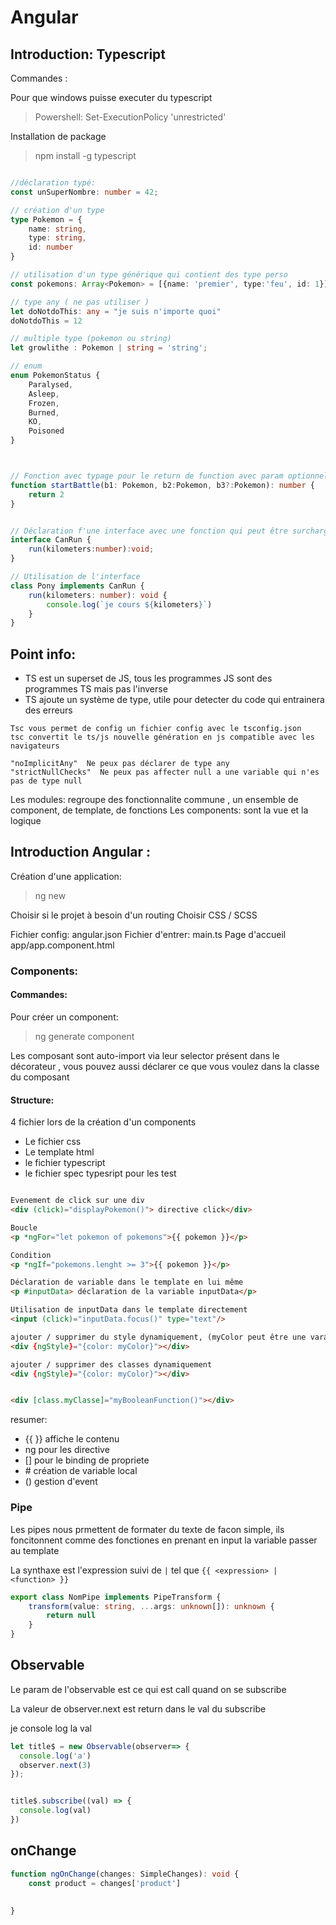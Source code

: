 # Angular

## Introduction: Typescript

Commandes : 

Pour que windows puisse executer du typescript
> Powershell: Set-ExecutionPolicy 'unrestricted'

Installation de package
> npm install -g typescript


```ts

//déclaration typé:
const unSuperNombre: number = 42;

// création d'un type
type Pokemon = {
    name: string,
    type: string,
    id: number
}

// utilisation d'un type générique qui contient des type perso
const pokemons: Array<Pokemon> = [{name: 'premier', type:'feu', id: 1}]

// type any ( ne pas utiliser )
let doNotdoThis: any = "je suis n'importe quoi"
doNotdoThis = 12

// multiple type (pokemon ou string)
let growlithe : Pokemon | string = 'string';

// enum
enum PokemonStatus {
    Paralysed,
    Asleep,
    Frozen,
    Burned,
    KO,
    Poisoned
}



// Fonction avec typage pour le return de function avec param optionnel
function startBattle(b1: Pokemon, b2:Pokemon, b3?:Pokemon): number {
    return 2
}


// Déclaration f'une interface avec une fonction qui peut être surcharger si besoin
interface CanRun {
    run(kilometers:number):void;
}

// Utilisation de l'interface
class Pony implements CanRun {
    run(kilometers: number): void {
        console.log(`je cours ${kilometers}`)
    }
}

```

## Point info: 
 - TS est un superset de JS, tous les programmes JS sont des programmes TS
    mais pas l'inverse
 - TS ajoute un système de type, utile pour detecter du code qui entrainera
    des erreurs 


```
Tsc vous permet de config un fichier config avec le tsconfig.json
tsc convertit le ts/js nouvelle génération en js compatible avec les navigateurs

"noImplicitAny"  Ne peux pas déclarer de type any
"strictNullChecks"  Ne peux pas affecter null a une variable qui n'es pas de type null
```


Les modules: regroupe des fonctionnalite commune , un ensemble de component, de template, de fonctions
Les components: sont la vue et la logique 




## Introduction Angular :

Création d'une application:

> ng new <name>

Choisir si le projet à besoin d'un routing
Choisir CSS / SCSS

Fichier config: angular.json
Fichier d'entrer: main.ts
Page d'accueil app/app.component.html

### Components: 
    
#### Commandes: 

Pour créer un component: 

> ng generate component <name>

Les composant sont auto-import via leur selector présent dans le 
décorateur , vous pouvez aussi déclarer ce que vous voulez dans la classe du composant 

#### Structure:
4 fichier lors de la création d'un components
<ul>
    <li>Le fichier css</li>
    <li>Le template html</li>
    <li>le fichier typescript</li>
    <li>le fichier spec typesript pour les test</li>
</ul>




```html

Evenement de click sur une div
<div (click)="displayPokemon()"> directive click</div>

Boucle
<p *ngFor="let pokemon of pokemons">{{ pokemon }}</p>

Condition 
<p *ngIf="pokemons.lenght >= 3">{{ pokemon }}</p>

Déclaration de variable dans le template en lui même
<p #inputData> déclaration de la variable inputData</p>

Utilisation de inputData dans le template directement
<input (click)="inputData.focus()" type="text"/>

ajouter / supprimer du style dynamiquement, (myColor peut être une varaible du script
<div {ngStyle}="{color: myColor}"></div>

ajouter / supprimer des classes dynamiquement
<div {ngStyle}="{color: myColor}"></div>


<div [class.myClasse]="myBooleanFunction()"></div>

```


resumer:
<ul>
<li>{{ }} affiche le contenu</li>
<li>ng pour les directive</li>
<li>[] pour le binding de propriete</li>
<li># création de variable local</li>
<li>() gestion d'event</li>
</ul>


### Pipe

Les pipes nous prmettent de formater du texte de facon simple, ils foncitonnent comme
des fonctiones en prenant en input la variable passer au template

La synthaxe est l'expression suivi de ` | ` tel que `{{ <expression> | <function> }}`


```ts
export class NomPipe implements PipeTransform {
    transform(value: string, ...args: unknown[]): unknown {
        return null
    }
}
```

## Observable 

Le param de l'observable est ce qui est call quand on se subscribe

La valeur de observer.next est return dans le val du subscribe

je console log la val
```ts
let title$ = new Observable(observer=> {
  console.log('a')
  observer.next(3)
});


title$.subscribe((val) => {
  console.log(val)
})
```

## onChange
```ts
function ngOnChange(changes: SimpleChanges): void {
    const product = changes['product']
    
    
}
```
